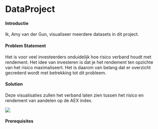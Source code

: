 # DataProject
#### Introductie
Ik, Amy van der Gun, visualiseer meerdere datasets in dit project.

#### Problem Statement
Het is voor veel investeerders onduidelijk hoe risico verband houdt met rendement. Het idee van investeren is dat je het rendement ten opzichte van het risico maximaliseert. Het is daarom van belang dat er overzicht gecreëerd wordt met betrekking tot dit probleem.

#### Solution
Deze visualisaties zullen het verband laten zien tussen het risico en rendement van aandelen op de AEX index.

![](doc/image.png)

#### Prerequisites
